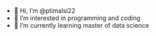 - 👋 Hi, I’m @ptimalsi22
- 👀 I’m interested in programming and coding
- 🌱 I’m currently learning master of data science


<!---
ptimalsi22/ptimalsi22 is a ✨ special ✨ repository because its `README.md` (this file) appears on your GitHub profile.
You can click the Preview link to take a look at your changes.
--->
